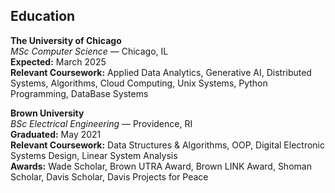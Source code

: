 ## Education

**The University of Chicago**  
*MSc Computer Science* — Chicago, IL  
**Expected:** March 2025  
**Relevant Coursework:** Applied Data Analytics,  Generative AI, Distributed Systems, Algorithms, Cloud Computing, Unix Systems, Python Programming, DataBase Systems

**Brown University**  
*BSc Electrical Engineering* — Providence, RI  
**Graduated:** May 2021  
**Relevant Coursework:** Data Structures & Algorithms, OOP, Digital Electronic Systems Design, Linear System Analysis  
**Awards:** Wade Scholar, Brown UTRA Award, Brown LINK Award, Shoman Scholar, Davis Scholar, Davis Projects for Peace
